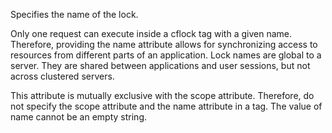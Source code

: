 Specifies the name of the lock.

Only one request can execute inside a cflock tag with a given name. Therefore, providing the name attribute allows for synchronizing access to resources from 	different parts of an application. Lock names are global to a server. They are shared between applications and user sessions, but not across clustered servers.

This attribute is mutually exclusive with the scope attribute. Therefore, do not specify the scope attribute and the name attribute in a tag. The value of name cannot be an empty string.